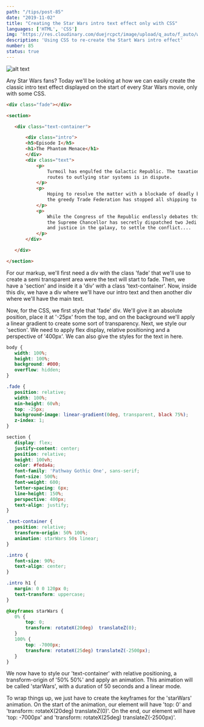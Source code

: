 ```yaml
---
path: "/tips/post-85"
date: "2019-11-02"
title: "Creating the Star Wars intro text effect only with CSS"
languages: ['HTML', 'CSS']
img: 'https://res.cloudinary.com/duejrcpct/image/upload/q_auto/f_auto/w_1000/v1587072867/tips/85-1_re6cxw.png'
description: 'Using CSS to re-create the Start Wars intro effect'
number: 85
status: true
---
```


![alt text](https://res.cloudinary.com/duejrcpct/image/upload/q_auto/v1588705429/tips/85-2_rdrccd.gif "Star Wars effect")

Any Star Wars fans?
Today we'll be looking at how we can easily create the classic intro text effect displayed on the start of every Star Wars movie, only with some CSS.

 ```html
 <div class="fade"></div>

<section>

    <div class="text-container">

        <div class="intro">
        <h5>Episode I</h5>
        <h1>The Phantom Menace</h1>
        </div>
        <div class="text">
            <p>
                Turmoil has engulfed the Galactic Republic. The taxation of trade
                routes to outlying star systems is in dispute.
            </p>      
            <p>
                Hoping to resolve the matter with a blockade of deadly battleships,
                the greedy Trade Federation has stopped all shipping to the small planet of Naboo.
            </p>
            <p>
                While the Congress of the Republic endlessly debates this alarming chain of events,
                the Supreme Chancellor has secretly dispatched two Jedi Knights, the guardians of peace
                and justice in the galaxy, to settle the conflict....
            </p>
        </div>

    </div>

</section>
 ```

For our markup, we'll first need a div with the class 'fade' that we'll use to create a semi transparent area were the text will start to fade.
Then, we have a 'section' and inside it a 'div' with a class 'text-container'. Now, inside this div, we have a div where we'll have our intro text and then another div where we'll have the main text.

Now, for the CSS, we first style that 'fade' div. We'll give it an absolute position, place it at '-25px' from the top, and on the background we'll apply a linear gradient to create some sort of transparency. Next, we style our 'section'. We need to apply flex display, relative positioning and a perspective of '400px'. We can also give the styles for the text in here.

 ```css
body {
    width: 100%;
    height: 100%;
    background: #000;
    overflow: hidden;
}

.fade {
    position: relative;
    width: 100%;
    min-height: 60vh;
    top: -25px;
    background-image: linear-gradient(0deg, transparent, black 75%);
    z-index: 1;
}

section {
    display: flex;
    justify-content: center;
    position: relative;
    height: 100vh;
    color: #feda4a;
    font-family: 'Pathway Gothic One', sans-serif;
    font-size: 500%;
    font-weight: 600;
    letter-spacing: 6px;
    line-height: 150%;
    perspective: 400px;
    text-align: justify;
}

.text-container {
    position: relative;
    transform-origin: 50% 100%;
    animation: starWars 50s linear;
}

.intro {
    font-size: 90%;
    text-align: center;
}

.intro h1 {
    margin: 0 0 120px 0;
    text-transform: uppercase;
}

@keyframes starWars {
    0% {
        top: 0;
        transform: rotateX(20deg)  translateZ(0);
    }
    100% { 
        top: -7000px;
        transform: rotateX(25deg) translateZ(-2500px);
    }
}
 ```

We now have to style our 'text-container' with relative positioning, a transform-origin of '50% 50%' and apply an animation. This animation will be called 'starWars', with a duration of 50 seconds and a linear mode.

To wrap things up, we just have to create the keyframes for the 'starWars' animation. On the start of the animation, our element will have 'top: 0' and 'transform: rotateX(20deg) translateZ(0)'. On the end, our element will have 'top: -7000px' and 'transform: rotateX(25deg) translateZ(-2500px)'.